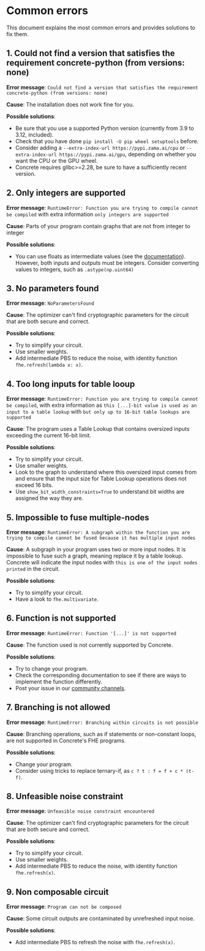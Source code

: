 # Common errors

This document explains the most common errors and provides solutions to fix them.

## 1. Could not find a version that satisfies the requirement concrete-python (from versions: none)

**Error message**: `Could not find a version that satisfies the requirement concrete-python (from versions: none)`

**Cause**: The installation does not work fine for you.

**Possible solutions**:
- Be sure that you use a supported Python version (currently from 3.9 to 3.12, included).
- Check that you have done `pip install -U pip wheel setuptools` before.
- Consider adding a `--extra-index-url https://pypi.zama.ai/cpu` or `--extra-index-url https://pypi.zama.ai/gpu`, depending on whether you want the CPU or the GPU wheel.
- Concrete requires glibc>=2.28, be sure to have a sufficiently recent version.

## 2. Only integers are supported

**Error message**: `RuntimeError: Function you are trying to compile cannot be compiled` with extra information `only integers are supported`

**Cause**: Parts of your program contain graphs that are not from integer to integer

**Possible solutions**:
- You can use floats as intermediate values (see the [documentation](../core-features/floating_points.md#floating-points-as-intermediate-values)). However, both inputs and outputs must be integers. Consider converting values to integers, such as `.astype(np.uint64)`

## 3. No parameters found

**Error message**: `NoParametersFound`

**Cause**: The optimizer can't find cryptographic parameters for the circuit that are both secure and correct.

**Possible solutions**:
- Try to simplify your circuit.
- Use smaller weights.
- Add intermediate PBS to reduce the noise, with identity function `fhe.refresh(lambda x: x)`.

## 4. Too long inputs for table looup

**Error message**: `RuntimeError: Function you are trying to compile cannot be compiled`, with extra information as `this [...]-bit value is used as an input to a table lookup` with `but only up to 16-bit table lookups are supported`

**Cause**: The program uses a Table Lookup that contains oversized inputs exceeding the current 16-bit limit.

**Possible solutions**:
- Try to simplify your circuit.
- Use smaller weights.
- Look to the graph to understand where this oversized input comes from and ensure that the input size for Table Lookup operations does not exceed 16 bits.
- Use `show_bit_width_constraints=True` to understand bit widths are assigned the way they are.

## 5. Impossible to fuse multiple-nodes

**Error message**: `RuntimeError: A subgraph within the function you are trying to compile cannot be fused because it has multiple input nodes`

**Cause**: A subgraph in your program uses two or more input nodes. It is impossible to fuse such a graph, meaning replace it by a table lookup. Concrete will indicate the input nodes with `this is one of the input nodes printed` in the circuit.

**Possible solutions**:
- Try to simplify your circuit.
- Have a look to `fhe.multivariate`.

## 6. Function is not supported

**Error message**: `RuntimeError: Function '[...]' is not supported`

**Cause**: The function used is not currently supported by Concrete.

**Possible solutions**:
- Try to change your program.
- Check the corresponding documentation to see if there are ways to implement the function differently.
- Post your issue in our [community channels](https://community.zama.ai/c/concrete/7).

## 7. Branching is not allowed

**Error message**: `RuntimeError: Branching within circuits is not possible`

**Cause**: Branching operations, such as if statements or non-constant loops, are not supported in Concrete's FHE programs.

**Possible solutions**:
- Change your program.
- Consider using tricks to replace ternary-if, as `c ? t : f = f + c * (t-f)`.

## 8. Unfeasible noise constraint

**Error message**: `Unfeasible noise constraint encountered`

**Cause**: The optimizer can't find cryptographic parameters for the circuit that are both secure and correct.

**Possible solutions**:
- Try to simplify your circuit.
- Use smaller weights.
- Add intermediate PBS to reduce the noise, with identity function `fhe.refresh(x)`.

## 9. Non composable circuit

**Error message**: `Program can not be composed`

**Cause**: Some circuit outputs are contaminated by unrefreshed input noise.

**Possible solutions**:
- Add intermediate PBS to refresh the noise with `fhe.refresh(x)`.
